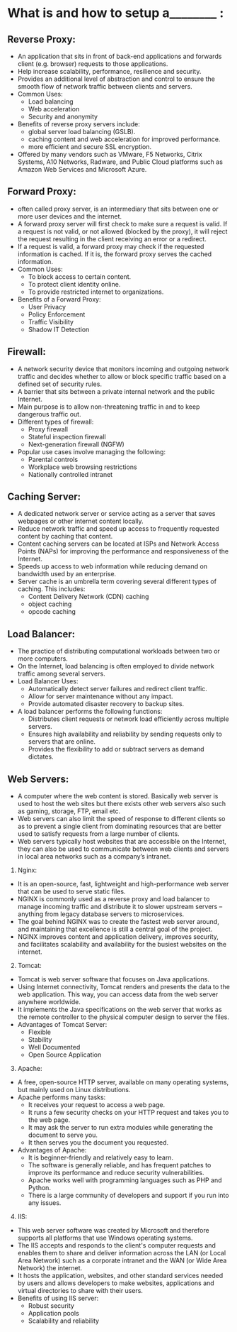 # What is and how to setup a________ :
## Reverse Proxy:
- An application that sits in front of back-end applications and forwards client (e.g. browser) requests to those applications.
- Help increase scalability, performance, resilience and security.
- Provides an additional level of abstraction and control to ensure the smooth flow of network traffic between clients and servers.
- Common Uses:
    - Load balancing
    - Web acceleration
    - Security and anonymity
- Benefits of reverse proxy servers include:
    - global server load balancing (GSLB).
    - caching content and web acceleration for improved performance.
    - more efficient and secure SSL encryption.
- Offered by many vendors such as VMware, F5 Networks, Citrix Systems, A10 Networks, Radware, and Public Cloud platforms such as Amazon Web Services and Microsoft Azure.
## Forward Proxy:
- often called proxy server, is an intermediary that sits between one or more user devices and the internet.
- A forward proxy server will first check to make sure a request is valid. If a request is not valid, or not allowed (blocked by the proxy), it will reject the request resulting in the client receiving an error or a redirect.
- If a request is valid, a forward proxy may check if the requested information is cached. If it is, the forward proxy serves the cached information. 
- Common Uses:
    - To block access to certain content.
    - To protect client identity online.
    - To provide restricted internet to organizations.
- Benefits of a Forward Proxy:
    - User Privacy
    - Policy Enforcement
    - Traffic Visibility
    - Shadow IT Detection
## Firewall:
- A network security device that monitors incoming and outgoing network traffic and decides whether to allow or block specific traffic based on a defined set of security rules.
- A barrier that sits between a private internal network and the public Internet.
- Main purpose is to allow non-threatening traffic in and to keep dangerous traffic out.
- Different types of firewall:
    - Proxy firewall
    - Stateful inspection firewall
    - Next-generation firewall (NGFW)
- Popular use cases involve managing the following:
    - Parental controls
    - Workplace web browsing restrictions
    - Nationally controlled intranet
## Caching Server:
- A dedicated network server or service acting as a server that saves webpages or other internet content locally.
- Reduce network traffic and speed up access to frequently requested content by caching that content.
- Content caching servers can be located at ISPs and Network Access Points (NAPs) for improving the performance and responsiveness of the Internet.
- Speeds up access to web information while reducing demand on bandwidth used by an enterprise. 
- Server cache is an umbrella term covering several different types of caching. This includes:
    - Content Delivery Network (CDN) caching
    - object caching
    - opcode caching
## Load Balancer:
- The practice of distributing computational workloads between two or more computers.
- On the Internet, load balancing is often employed to divide network traffic among several servers. 
- Load Balancer Uses:
    - Automatically detect server failures and redirect client traffic.
    - Allow for server maintenance without any impact.
    - Provide automated disaster recovery to backup sites.
- A load balancer performs the following functions:
    - Distributes client requests or network load efficiently across multiple servers.
    - Ensures high availability and reliability by sending requests only to servers that are online.
    - Provides the flexibility to add or subtract servers as demand dictates.
## Web Servers:
- A computer where the web content is stored. Basically web server is used to host the web sites but there exists other web servers also such as gaming, storage, FTP, email etc.
- Web servers can also limit the speed of response to different clients so as to prevent a single client from dominating resources that are better used to satisfy requests from a large number of clients.
- Web servers typically host websites that are accessible on the Internet, they can also be used to communicate between web clients and servers in local area networks such as a company’s intranet.
1. Nginx:
- It is an open-source, fast, lightweight and high-performance web server that can be used to serve static files.
- NGINX is commonly used as a reverse proxy and load balancer to manage incoming traffic and distribute it to slower upstream servers – anything from legacy database servers to microservices.
- The goal behind NGINX was to create the fastest web server around, and maintaining that excellence is still a central goal of the project.
- NGINX improves content and application delivery, improves security, and facilitates scalability and availability for the busiest websites on the internet.
2. Tomcat:
- Tomcat is web server software that focuses on Java applications.
- Using Internet connectivity, Tomcat renders and presents the data to the web application. This way, you can access data from the web server anywhere worldwide.
- It implements the Java specifications on the web server that works as the remote controller to the physical computer design to server the files.
- Advantages of Tomcat Server:
    - Flexible
    - Stability
    - Well Documented
    - Open Source Application
3. Apache:
- A free, open-source HTTP server, available on many operating systems, but mainly used on Linux distributions. 
- Apache performs many tasks:
    - It receives your request to access a web page.
    - It runs a few security checks on your HTTP request and takes you to the web page.
    - It may ask the server to run extra modules while generating the document to serve you.
    - It then serves you the document you requested.
- Advantages of Apache:
    - It is beginner-friendly and relatively easy to learn.
    - The software is generally reliable, and has frequent patches to improve its performance and reduce security vulnerabilities.
    - Apache works well with programming languages such as PHP and Python.
    - There is a large community of developers and support if you run into any issues.
4. IIS:
- This web server software was created by Microsoft and therefore supports all platforms that use Windows operating systems.
- The IIS accepts and responds to the client's computer requests and enables them to share and deliver information across the LAN (or Local Area Network) such as a corporate intranet and the WAN (or Wide Area Network) the internet.
- It hosts the application, websites, and other standard services needed by users and allows developers to make websites, applications and virtual directories to share with their users.
- Benefits of using IIS server:
    - Robust security
    - Application pools
    - Scalability and reliability
            

